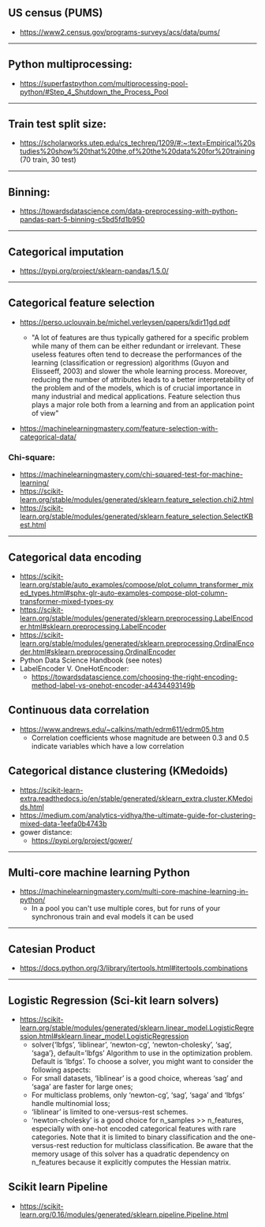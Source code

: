 ## US census (PUMS)
- https://www2.census.gov/programs-surveys/acs/data/pums/

---

## Python multiprocessing: 
- https://superfastpython.com/multiprocessing-pool-python/#Step_4_Shutdown_the_Process_Pool

---

## Train test split size:
- https://scholarworks.utep.edu/cs_techrep/1209/#:~:text=Empirical%20studies%20show%20that%20the,of%20the%20data%20for%20training (70 train, 30 test)

---

## Binning:
- https://towardsdatascience.com/data-preprocessing-with-python-pandas-part-5-binning-c5bd5fd1b950

---

## Categorical imputation
- https://pypi.org/project/sklearn-pandas/1.5.0/

---

## Categorical feature selection
- https://perso.uclouvain.be/michel.verleysen/papers/kdir11gd.pdf
    - "A lot of features are thus typically
gathered for a specific problem while many of them
can be either redundant or irrelevant. These useless
features often tend to decrease the performances of
the learning (classification or regression) algorithms
(Guyon and Elisseeff, 2003) and slower the whole
learning process. Moreover, reducing the number of
attributes leads to a better interpretability of the problem and of the models, which is of crucial importance
in many industrial and medical applications. Feature
selection thus plays a major role both from a learning
and from an application point of view"

- https://machinelearningmastery.com/feature-selection-with-categorical-data/

### Chi-square:
- https://machinelearningmastery.com/chi-squared-test-for-machine-learning/
- https://scikit-learn.org/stable/modules/generated/sklearn.feature_selection.chi2.html
- https://scikit-learn.org/stable/modules/generated/sklearn.feature_selection.SelectKBest.html

---

## Categorical data encoding
- https://scikit-learn.org/stable/auto_examples/compose/plot_column_transformer_mixed_types.html#sphx-glr-auto-examples-compose-plot-column-transformer-mixed-types-py
- https://scikit-learn.org/stable/modules/generated/sklearn.preprocessing.LabelEncoder.html#sklearn.preprocessing.LabelEncoder
- https://scikit-learn.org/stable/modules/generated/sklearn.preprocessing.OrdinalEncoder.html#sklearn.preprocessing.OrdinalEncoder
- Python Data Science Handbook (see notes)
- LabelEncoder V. OneHotEncoder:
    - https://towardsdatascience.com/choosing-the-right-encoding-method-label-vs-onehot-encoder-a4434493149b

## Continuous data correlation
- https://www.andrews.edu/~calkins/math/edrm611/edrm05.htm 
    - Correlation coefficients whose magnitude are between 0.3 and 0.5 indicate variables which have a low correlation

## Categorical distance clustering (KMedoids)
- https://scikit-learn-extra.readthedocs.io/en/stable/generated/sklearn_extra.cluster.KMedoids.html
- https://medium.com/analytics-vidhya/the-ultimate-guide-for-clustering-mixed-data-1eefa0b4743b
- gower distance:
    - https://pypi.org/project/gower/

---

## Multi-core machine learning Python
- https://machinelearningmastery.com/multi-core-machine-learning-in-python/
    - In a pool you can't use multiple cores, but for runs of your synchronous train and eval models it can be used

---

## Catesian Product
- https://docs.python.org/3/library/itertools.html#itertools.combinations

---

## Logistic Regression (Sci-kit learn solvers)
- https://scikit-learn.org/stable/modules/generated/sklearn.linear_model.LogisticRegression.html#sklearn.linear_model.LogisticRegression
    - solver{‘lbfgs’, ‘liblinear’, ‘newton-cg’, ‘newton-cholesky’, ‘sag’, ‘saga’}, default=’lbfgs’
    Algorithm to use in the optimization problem. Default is ‘lbfgs’. To choose a solver, you might want to consider the following aspects:
    - For small datasets, ‘liblinear’ is a good choice, whereas ‘sag’ and ‘saga’ are faster for large ones;
    - For multiclass problems, only ‘newton-cg’, ‘sag’, ‘saga’ and ‘lbfgs’ handle multinomial loss;
    - ‘liblinear’ is limited to one-versus-rest schemes.
    - ‘newton-cholesky’ is a good choice for n_samples >> n_features, especially with one-hot encoded categorical features with rare categories. Note that it is limited to binary classification and the one-versus-rest reduction for multiclass classification. Be aware that the memory usage of this solver has a quadratic dependency on n_features because it explicitly computes the Hessian matrix.

## Scikit learn Pipeline
- https://scikit-learn.org/0.16/modules/generated/sklearn.pipeline.Pipeline.html